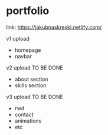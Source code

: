 # portfolio
link: https://jakubnaskreski.netlify.com/

v1 upload

- homepage
- navbar

v2 upload TO BE DONE

- about section
- skills section

v3 upload TO BE DONE
- rwd
- contact
- animations
- etc
